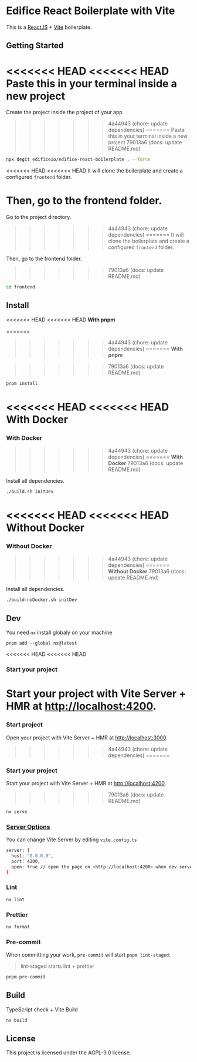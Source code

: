 # Edifice React Boilerplate with Vite

This is a [ReactJS](https://reactjs.org) + [Vite](https://vitejs.dev) boilerplate.

## Getting Started

<<<<<<< HEAD
<<<<<<< HEAD
Paste this in your terminal inside a new project
=======
Create the project inside the project of your app
>>>>>>> 4a44943 (chore: update dependencies)
=======
Paste this in your terminal inside a new project
>>>>>>> 79013a6 (docs: update README.md)

```bash
npx degit edificeio/edifice-react-boilerplate . --force
```

<<<<<<< HEAD
<<<<<<< HEAD
It will clone the boilerplate and create a configured `frontend` folder.

Then, go to the frontend folder.
=======
Go to the project directory.
>>>>>>> 4a44943 (chore: update dependencies)
=======
It will clone the boilerplate and create a configured `frontend` folder.

Then, go to the frontend folder.
>>>>>>> 79013a6 (docs: update README.md)

```bash
cd frontend
```

## Install

<<<<<<< HEAD
<<<<<<< HEAD
**With pnpm**

=======
>>>>>>> 4a44943 (chore: update dependencies)
=======
**With pnpm**

>>>>>>> 79013a6 (docs: update README.md)
```bash
pnpm install
```

<<<<<<< HEAD
<<<<<<< HEAD
**With Docker**
=======
### With Docker
>>>>>>> 4a44943 (chore: update dependencies)
=======
**With Docker**
>>>>>>> 79013a6 (docs: update README.md)

Install all dependencies.

```bash
./build.sh initDev
```

<<<<<<< HEAD
<<<<<<< HEAD
**Without Docker**
=======
### Without Docker
>>>>>>> 4a44943 (chore: update dependencies)
=======
**Without Docker**
>>>>>>> 79013a6 (docs: update README.md)

Install all dependencies.

```bash
./build-noDocker.sh initDev
```

## Dev

You need `nx` install globaly on your machine

```
pnpm add --global nx@latest
```

<<<<<<< HEAD
<<<<<<< HEAD
### Start your project

Start your project with Vite Server + HMR at <http://localhost:4200>.
=======
### Start project

Open your project with Vite Server + HMR at <http://localhost:3000>.
>>>>>>> 4a44943 (chore: update dependencies)
=======
### Start your project

Start your project with Vite Server + HMR at <http://localhost:4200>.
>>>>>>> 79013a6 (docs: update README.md)

```bash
nx serve
```

### [Server Options](https://vitejs.dev/config/server-options.html)

You can change Vite Server by editing `vite.config.ts`

```bash
server: {
  host: "0.0.0.0",
  port: 4200,
  open: true // open the page on <http://localhost:4200> when dev server starts.
}
```

### Lint

```bash
nx lint
```

### Prettier

```bash
nx format
```

### Pre-commit

When committing your work, `pre-commit` will start `pnpm lint-staged`:

> lint-staged starts lint + prettier

```bash
pnpm pre-commit
```

## Build

TypeScript check + Vite Build

```bash
nx build
```

## License

This project is licensed under the AGPL-3.0 license.
